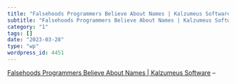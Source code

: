 ```yaml
---
title: "Falsehoods Programmers Believe About Names | Kalzumeus Software"
subtitle: "Falsehoods Programmers Believe About Names | Kalzumeus Software"
category: "1"
tags: []
date: "2023-03-28"
type: "wp"
wordpress_id: 4451
---
```

[ Falsehoods Programmers Believe About Names | Kalzumeus Software]( https://www.kalzumeus.com/2010/06/17/falsehoods-programmers-believe-about-names/) –